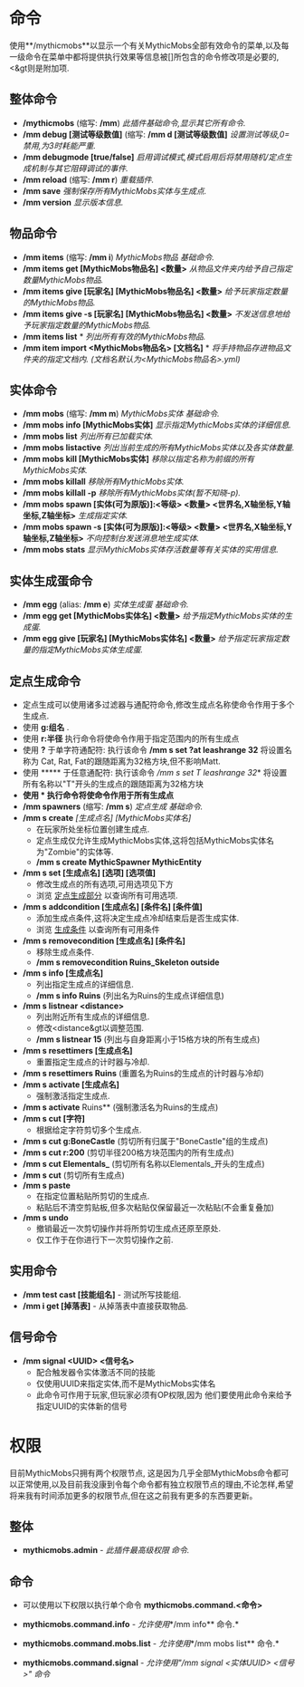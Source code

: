 命令
========

使用**/mythicmobs**以显示一个有关MythicMobs全部有效命令的菜单,以及每一级命令在菜单中都将提供执行效果等信息被[]所包含的命令修改项是必要的,&lt;&gt则是附加项.

整体命令
----------------

-    **/mythicmobs** (缩写: **/mm**) *此插件基础命令,显示其它所有命令.*
-    **/mm debug [测试等级数值]** (缩写: **/mm d [测试等级数值]** *设置测试等级,0=禁用,为3时耗能严重.*
-    **/mm debugmode [true/false]** *启用调试模式,模式启用后将禁用随机/定点生成机制与其它阻碍调试的事件.*
-    **/mm reload** (缩写: **/mm r**)  *重载插件.*
-    **/mm save** *强制保存所有MythicMobs实体与生成点.*
-    **/mm version** *显示版本信息.*

物品命令
-------------

-    **/mm items** (缩写: **/mm i**)  *MythicMobs物品 基础命令.*
-    **/mm items get [MythicMobs物品名] &lt;数量&gt;** *从物品文件夹内给予自己指定数量MythicMobs物品.*
-    **/mm items give [玩家名] [MythicMobs物品名] &lt;数量&gt;**  *给予玩家指定数量的MythicMobs物品.*
-    **/mm items give -s [玩家名] [MythicMobs物品名] &lt;数量&gt;**  *不发送信息地给予玩家指定数量的MythicMobs物品.*
-    **/mm items list** * *列出所有有效的MythicMobs物品.*
-    **/mm item import &lt;MythicMobs物品名&gt; [文档名]** * *将手持物品存进物品文件夹的指定文档内. (文档名默认为&lt;MythicMobs物品名&gt;.yml)*

实体命令
------------

-    **/mm mobs** (缩写: **/mm m**) *MythicMobs实体 基础命令.*
-    **/mm mobs info [MythicMobs实体]** *显示指定MythicMobs实体的详细信息.*
-    **/mm mobs list** *列出所有已加载实体.*
-    **/mm mobs listactive** *列出当前生成的所有MythicMobs实体以及各实体数量.*
-    **/mm mobs kill [MythicMobs实体]** *移除以指定名称为前缀的所有MythicMobs实体.*
-    **/mm mobs killall** *移除所有MythicMobs实体.*
-    **/mm mobs killall -p** *移除所有MythicMobs实体(暂不知晓-p).*
-    **/mm mobs spawn [实体(可为原版)]:&lt;等级&gt; &lt;数量&gt; &lt;世界名,X轴坐标,Y轴坐标,Z轴坐标&gt;** *生成指定实体.*
-    **/mm mobs spawn -s [实体(可为原版)]:&lt;等级&gt; &lt;数量&gt; &lt;世界名,X轴坐标,Y轴坐标,Z轴坐标&gt;** *不向控制台发送消息地生成实体.*
-    **/mm mobs stats** *显示MythicMobs实体存活数量等有关实体的实用信息.*

实体生成蛋命令
----------------

-    **/mm egg** (alias: **/mm e**) *实体生成蛋 基础命令.*
-    **/mm egg get [MythicMobs实体名] &lt;数量&gt;** *给予指定MythicMobs实体的生成蛋.*
-    **/mm egg give [玩家名] [MythicMobs实体名] &lt;数量&gt;** *给予指定玩家指定数量的指定MythicMobs实体生成蛋.*

定点生成命令
----------------

-   定点生成可以使用诸多过滤器与通配符命令,修改生成点名称使命令作用于多个生成点.
-   使用 **g:组名** .
-   使用 **r:半径** 执行命令将使命令作用于指定范围内的所有生成点
-   使用 **?** 于单字符通配符: 执行该命令 **/mm s set ?at leashrange 32** 将设置名称为 Cat, Rat, Fat的跟随距离为32格方块,但不影响Matt.
-   使用 ***** 于任意通配符: 执行该命令 **/mm s set T* leashrange 32** 将设置所有名称以"T"开头的生成点的跟随距离为32格方块
-   **使用 \* 执行命令将使命令作用于所有生成点**
-   **/mm spawners** (缩写: **/mm s**) *定点生成 基础命令.*
-   **/mm s create** *[生成点名]* *[MythicMobs实体名]*
    -   在玩家所处坐标位置创建生成点.
    -   定点生成仅允许生成MythicMobs实体,这将包括MythicMobs实体名为"Zombie"的实体等.
    -   **/mm s create MythicSpawner MythicEntity**
-   **/mm s set [生成点名] [选项] [选项值]**
    -   修改生成点的所有选项,可用选项见下方
    -   浏览 [定点生成部分](定点生成) 以查询所有可用选项.
-   **/mm s addcondition [生成点名] [条件名] [条件值]**
    -   添加生成点条件,这将决定生成点冷却结束后是否生成实体.
    -   浏览 [生成条件](定点生成/条件) 以查询所有可用条件
-   **/mm s removecondition [生成点名] [条件名]**
    -   移除生成点条件.
    -   **/mm s removecondition Ruins_Skeleton outside**
-   **/mm s info [生成点名]**
    -   列出指定生成点的详细信息.
    -   **/mm s info Ruins** (列出名为Ruins的生成点详细信息)
-   **/mm s listnear &lt;distance&gt;**
    -   列出附近所有生成点的详细信息.
    -   修改&lt;distance&gt以调整范围.
    -   **/mm s listnear 15** (列出与自身距离小于15格方块的所有生成点)
-   **/mm s resettimers [生成点名]**
    -   重置指定生成点的计时器与冷却.
-   **/mm s resettimers Ruins** (重置名为Ruins的生成点的计时器与冷却)
-   **/mm s activate [生成点名]**
    -   强制激活指定生成点.
-   **/mm s activate** Ruins** (强制激活名为Ruins的生成点)
-   **/mm s cut [字符]**
    -   根据给定字符剪切多个生成点.
-   **/mm s cut g:BoneCastle** (剪切所有归属于"BoneCastle"组的生成点)
-   **/mm s cut r:200** (剪切半径200格方块范围内的所有生成点)
-   **/mm s cut Elementals_** (剪切所有名称以Elementals_开头的生成点)
-   **/mm s cut** (剪切所有生成点)
-   **/mm s paste**
    -   在指定位置粘贴所剪切的生成点.
    -   粘贴后不清空剪贴板,但多次粘贴仅保留最近一次粘贴(不会重复叠加)
-   **/mm s undo**
    -   撤销最近一次剪切操作并将所剪切生成点还原至原处.
    -   仅工作于在你进行下一次剪切操作之前.

实用命令
----------------
-  **/mm test cast [技能组名]** - 测试所写技能组.
-  **/mm i get [掉落表]** - 从掉落表中直接获取物品.

信号命令
---------------

-   **/mm signal &lt;UUID&gt; &lt;信号名&gt;**
    -   配合触发器令实体激活不同的技能
    -   仅使用UUID来指定实体,而不是MythicMobs实体名
    -   此命令可作用于玩家,但玩家必须有OP权限,因为
他们要使用此命令来给予指定UUID的实体新的信号

权限
===========

目前MythicMobs只拥有两个权限节点,
这是因为几乎全部MythicMobs命令都可以正常使用,以及目前我没康到令每个命令都有独立权限节点的理由,不论怎样,希望将来我有时间添加更多的权限节点,但在这之前我有更多的东西要更新。

整体
-------

-   **mythicmobs.admin** - *此插件最高级权限
    命令.*


命令
--------

-   可以使用以下权限以执行单个命令
    **mythicmobs.command.&lt;命令&gt;**

- **mythicmobs.command.info** - *允许使用**/mm info** 命令.*
- **mythicmobs.command.mobs.list** - *允许使用**/mm mobs list** 命令.*
- **mythicmobs.command.signal** - *允许使用"/mm signal
    &lt;实体UUID&gt; &lt;信号&gt;" 命令*